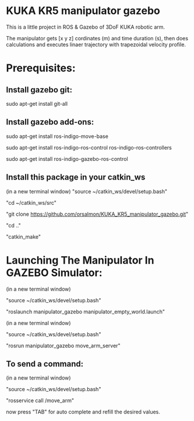 KUKA KR5 manipulator gazebo
===========================
This is a little project in ROS & Gazebo of 3DoF KUKA robotic arm.

The manipulator gets [x y z] cordinates (m) and time duration (s), then does calculations and executes linaer trajectory with trapezoidal velocity profile.

Prerequisites:
==============
Install gazebo git:
------------
sudo apt-get install git-all

Install gazebo add-ons:
------------
sudo apt-get install ros-indigo-move-base

sudo apt-get install ros-indigo-ros-control ros-indigo-ros-controllers

sudo apt-get install ros-indigo-gazebo-ros-control

Install this package in your catkin_ws
--------------------------------------
(in a new terminal window) "source ~/catkin_ws/devel/setup.bash"

"cd ~/catkin_ws/src"

"git clone https://github.com/orsalmon/KUKA_KR5_manipulator_gazebo.git"

"cd .."

"catkin_make"

Launching The Manipulator In GAZEBO Simulator:
==============================================
(in a new terminal window)

"source ~/catkin_ws/devel/setup.bash"

"roslaunch manipulator_gazebo manipulator_empty_world.launch"

(in a new terminal window)

"source ~/catkin_ws/devel/setup.bash"

"rosrun manipulator_gazebo move_arm_server"

To send a command:
------------------
(in a new terminal window)

"source ~/catkin_ws/devel/setup.bash"

"rosservice call /move_arm"

now press "TAB" for auto complete and refill the desired values.


